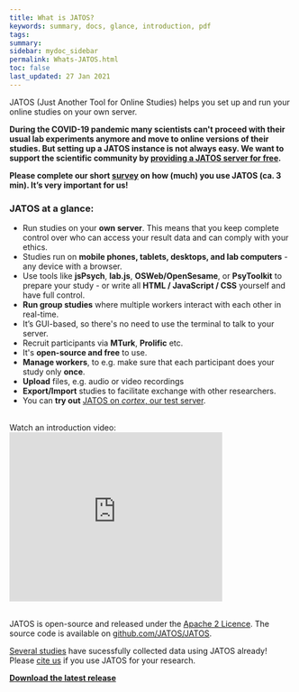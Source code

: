 ```yaml
---
title: What is JATOS?
keywords: summary, docs, glance, introduction, pdf
tags: 
summary:
sidebar: mydoc_sidebar
permalink: Whats-JATOS.html
toc: false
last_updated: 27 Jan 2021
---
```


JATOS (Just Another Tool for Online Studies) helps you set up and run your online studies on your own server.

**During the COVID-19 pandemic many scientists can't proceed with their usual lab experiments anymore and move to online versions of their studies. But setting up a JATOS instance is not always easy. We want to support the scientific community by [providing a JATOS server for free](JATOS-server-during-the-COVID-19-pandemic.html).**

**Please complete our short [survey](https://forms.gle/Jtjw4LxpyWVFEtG17) on how (much) you use JATOS (ca. 3 min). It’s very important for us!**

### JATOS at a glance: 
* Run studies on your **own server**. This means that you keep complete control over who can access your result data and can comply with your ethics.
* Studies run on **mobile phones, tablets, desktops, and lab computers** - any device with a browser.
* Use tools like **jsPsych**, **lab.js**, **OSWeb/OpenSesame**, or **PsyToolkit** to prepare your study - or write all **HTML / JavaScript / CSS** yourself and have full control.
* **Run group studies** where multiple workers interact with each other in real-time.
* It’s GUI-based, so there's no need to use the terminal to talk to your server. 
* Recruit participants via **MTurk**, **Prolific** etc.
* It's **open-source and free** to use.
* **Manage workers**, to e.g. make sure that each participant does your study only **once**.
* **Upload** files, e.g. audio or video recordings
* **Export/Import** studies to facilitate exchange with other researchers.
* You can **try out** [JATOS on _cortex_, our test server](JATOS-Tryout-Server.html).


<br/>
Watch an introduction video:

<iframe width="75%" height="300" src="https://www.youtube.com/embed/J1ELazppklQ" frameborder="0" allow="accelerometer; autoplay; clipboard-write; encrypted-media; gyroscope; picture-in-picture" allowfullscreen></iframe>
<br/><br/>  


JATOS is open-source and released under the [Apache 2 Licence](http://www.apache.org/licenses/LICENSE-2.0.html). The source code is available on [github.com/JATOS/JATOS](https://github.com/JATOS/JATOS).


[Several studies](Papers-Citing-JATOS.html) have sucessfully collected data using JATOS already! Please [cite us](http://journals.plos.org/plosone/article?id=10.1371/journal.pone.0130834) if you use JATOS for your research.


**[Download the latest release](https://github.com/JATOS/JATOS/releases/latest)**


